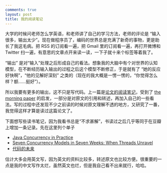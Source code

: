 ```yaml
---
comments: true
layout: post
title: 我的阅读笔记
---
```


大学的时候问老师怎么学英语，和老师讲了自己的学习方法，老师的评论是 “输入很多，输出太少”。现在做程序员了，编码的世界总是充满了新奇的事物，更是助长了我这毛病。把 RSS 的订阅看一遍，把 Gmail 里的订阅看一遍，再打开微博和 Twitter 扫一遍，有意思的文章点开来读一读，一下子就十来个标签等着我了。

“输出” 是对“输入”处理之后形成自己的看法。想象我的大脑中有个对世界的认知模型，在不断经历输入输出的过程之后这个模型不断修正，于是就有了 “她的反应好快啊”，“他的见解好深刻” 之类的（现在的我大概是一愣一愣的，“你觉得怎么样？额……挺好”）。

所以我要有更多的输出，这不只是写代码。上一篇是[论文的阅读笔记](http://manuzhang.github.io/2015/07/15/photon.html)，受到了 [the morning paper](http://blog.acolyer.org/) 的启发，一部分是对原文的引用和转述，再加入自己的一些看法。写的过程中还发现不少之前读的时候对原文理解不透的地方，又研究了一番，我觉得这样才算是读过这篇论文了。

下面想写些读书笔记，因为我看书总是“不求甚解”，书读过之后几乎等同于在豆瓣上增加一条记录。先在这里列个单子

* [Java Concurrency in Practice](http://book.douban.com/subject/1888733/)
* [Seven Concurrency Models in Seven Weeks: When Threads Unravel](http://book.douban.com/subject/26337939/)
* [代码的未来](http://book.douban.com/subject/24536403/) 

估计大多会用英文写，因为英文的资料比较多，转述原文也比较方便。很重要的一点是我的中文写作太烂，虽然英文也烂，但是我自己看不出来就行，哈哈。

